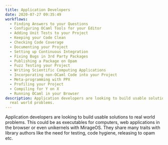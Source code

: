 ```yaml
---
title: Application Developers
date: 2020-07-27 09:35:49
workflows: 
  - Finding Answers to your Questions
  - Configuring OCaml Tools for your Editor
  - Adding Unit Tests to your Project
  - Keeping your Code Clean
  - Checking Code Coverage
  - Documenting your Project
  - Setting up Continuous Integration
  - Fixing Bugs in 3rd Party Packages
  - Publishing a Package on Opam
  - Fuzz Testing your Project
  - Writing Scientific Computing Applications
  - Incorporating non-OCaml Code into your Project
  - Meta-programming with PPX 
  - Profiling your Project 
  - Compiling for Y on X 
  - Running OCaml in your Browser
description: Application developers are looking to build usable solutions to
  real world problems.
---
```

Application developers are looking to build usable solutions to real world problems. This could be as executables for computers, web applications in the browser or even unikernels with MirageOS. They share many traits with library authors like the need for testing, code hygiene, releasing to opam etc. 